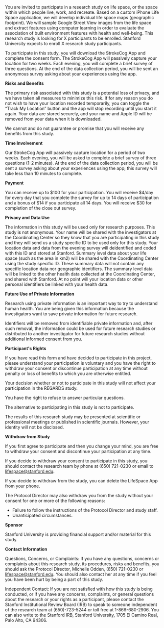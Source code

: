 You are invited to participate in a research study on life space, or the space within which people live, work, and recreate. Based on a custom iPhone Life Space application, we will develop individual life space maps (geographic footprint). We will sample Google Street View images from the life space and extract features using computer learning in order to evaluate the association of built environment features with health and well-being. This research study is looking for X participants to be enrolled. Stanford University expects to enroll X research study participants.

To participate in this study, you will download the StrokeCog App and complete the consent form. The StrokeCog App will passively capture your location for two weeks. Each evening, you will complete a brief survey of three questions. At the end of the data collection period, you will be sent an anonymous survey asking about your experiences using the app.

**Risks and Benefits**

The primary risk associated with this study is a potential loss of privacy, and we have taken all measures to minimize this risk. If for any reason you do not wish to have your location recorded temporarily, you can toggle the “Track My Location” button and the app will stop recording until you start it again. Your data are stored securely, and your name and Apple ID will be removed from your data when it is downloaded.

We cannot and do not guarantee or promise that you will receive any benefits from this study.

**Time Involvement**

Our StrokeCog App will passively capture location for a period of two weeks. Each evening, you will be asked to complete a brief survey of three questions (1-2 minutes). At the end of the data collection period, you will be sent a survey asking about your experiences using the app; this survey will take less than 10 minutes to complete.

**Payment**

You can receive up to $100 for your participation. You will receive $4/day for every day that you complete the survey for up to 14 days of participation and a bonus of $14 if you participate all 14 days. You will receive $30 for completion of the close out survey.

**Privacy and Data Use**

The information in this study will be used only for research purposes. This study is not anonymous. Your name will be shared with the investigators at the Coordinating Center so they know that you are participating in this study and they will send us a study specific ID to be used only for this study. Your location data and data from the evening survey will deidentified and coded with this ID and stored at Stanford. Summary level data about your life space (such as the area in km2) will be shared with the Coordinating Center using the study specific ID. These summary data will not contain any specific location data nor geographic identifiers. The summary level data will be linked to the other health data collected at the Coordinating Center, and shared with Stanford. At no point will your location data or other personal identifiers be linked with your health data.

**Future Use of Private Information**

Research using private information is an important way to try to understand human health.  You are being given this information because the investigators want to save private information for future research.

Identifiers will be removed from identifiable private information and, after such removal, the information could be used for future research studies or distributed to another investigator for future research studies without additional informed consent from you.

**Participant's Rights**

If you have read this form and have decided to participate in this project, please understand your participation is voluntary and you have the right to withdraw your consent or discontinue participation at any time without penalty or loss of benefits to which you are otherwise entitled.

Your decision whether or not to participate in this study will not affect your participation in the REGARDS study.

You have the right to refuse to answer particular questions.

The alternative to participating in this study is not to participate.

The results of this research study may be presented at scientific or professional meetings or published in scientific journals.  However, your identity will not be disclosed.

**Withdraw from Study**

If you first agree to participate and then you change your mind, you are free to withdraw your consent and discontinue your participation at any time.

If you decide to withdraw your consent to participate in this study, you should contact the research team by phone at (650) 721-0230 or email to lifespace@stanford.edu.

If you decide to withdraw from the study, you can delete the LifeSpace App from your phone.

The Protocol Director may also withdraw you from the study without your consent for one or more of the following reasons:

- Failure to follow the instructions of the Protocol Director and study staff.
- Unanticipated circumstances.

**Sponsor**

Stanford University is providing financial support and/or material for this study.

**Contact Information**

Questions, Concerns, or Complaints: If you have any questions, concerns or complaints about this research study, its procedures, risks and benefits, you should ask the Protocol Director, Michelle Odden, (650) 721-0230 or lifespace@stanford.edu. You should also contact her at any time if you feel you have been hurt by being a part of this study.

Independent Contact:  If you are not satisfied with how this study is being conducted, or if you have any concerns, complaints, or general questions about the research or your rights as a participant, please contact the Stanford Institutional Review Board (IRB) to speak to someone independent of the research team at (650)-723-5244 or toll free at 1-866-680-2906.  You can also write to the Stanford IRB, Stanford University, 1705 El Camino Real, Palo Alto, CA 94306.
